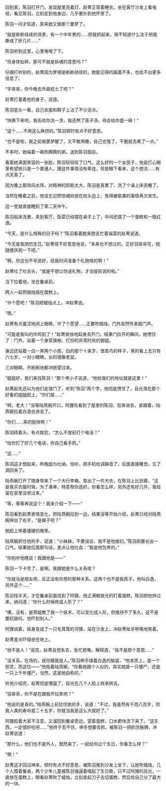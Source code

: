 回到家，陈羽打开门，发现屋里亮着灯，赵菁正穿着睡衣，坐在客厅沙发上看电视，看见陈羽，立刻走到他身边，几乎要扑到他怀里了。

陈羽一问才知道，原来她又做那个噩梦了。

“就是断断续续的场景，有一个中年男的……把我抓起来，用不知道什么法子把我撕成了好几片……”

陈羽听到这里，心里咯噔了下。

“将身体扯碎，那可不就是拆魂的意思吗？”

仔细打听别的，赵菁因为梦境是断断续续的，她能记得的画面不多，也给不出更多信息了。

“宇哥哥，你今晚去外面挖土了吧？”

赵菁打量着他的身子，说道。

陈羽低头一看，自己衣服和鞋子上沾了不少泥点。

“快换下来吧，我去给你洗一洗，我还熬了莲子汤，待会给你盛一碗！”

“这个……不用这么麻烦的。”陈羽顿时有点不好意思。

“也不是啦，我之前做噩梦醒了，又不敢再睡，自己也饿了，干脆就去煮了一点。”

不多时，她端着一碗热腾腾的粥，送到陈羽面前。

看着她满面笑容的一张脸，陈羽轻轻叹了口气，这么好的一个女孩子，他是打心眼里希望她只是一个普通人，跟这件事情没有牵连，但是眼下看来，这个想法……有点天真了。

因为晚上那场风水阵，对精神的损耗太大，陈羽是真累了，洗了个澡上床去睡了。

当然在睡着之前，他没忘记把惊魂铃放在枕头边上，免得被偷袭的事情再次发生。

这一觉就直接睡到了第二天中午。

陈羽起床洗漱，来到客厅，饭菜已经摆在桌子上了，中间还摆了一个蛋糕和一瓶红酒。

“今天，是什么特殊的日子吗？”陈羽看着跑来跑去忙着端菜的赵菁说道。

“今天是我阴历生日。”赵菁怪不好意思地说，“本来也不想过的，正好羽哥哥在，就随便庆祝一下吧。”

“啊，你这也不早说好，给我时间准备个礼物啥的啊！”

赵菁吐了吐舌头，“就是不想让你送礼物，才没提前说的啦。”

当下拉着他，坐在餐桌前。

两人一起把蜡烛插在蛋糕上。

“许个愿吧！”陈羽把蜡烛点上，冲赵菁说。

“嗯。”

赵菁有点羞涩地闭上眼睛，许了个愿望……正要吹蜡烛，门外突然传来敲门声。

“可能是我叫的炸鸡到了！”赵菁愉快地起身去开门，结果门拉开的瞬间，她愣住了：门外，站着一个身穿旗袍、打扮的非常时尚的御姐。

身边还站着一白一黑两个小孩，白的那个十来岁，很乖巧的样子，黑的看上去只有六七岁，一对小眼睛，长的很像老鼠。

三对眼睛，齐刷刷地都冲她望过来。

“姐姐好，我们来找陈羽！”那个黑小子说道，“他给我们的地址就是这里！”

赵菁起先还以为他们走错门了，听到“陈羽”两个字，他彻底愣住了，目光落在那个好看的姐姐脸上，“你们是……”

“啊，老大！”没等陆燕婉开口，阿狸先看到了屋里的陈羽，狂奔进去，紧跟着，陆燕婉拉着白逸也进去了。

“你们……来的挺快啊！”

陈羽挠着头，有点尴尬，“怎么不提前打个电话？”

“给你打了好几个电话，你自己看手机。”

“这……”

陈羽这才想起来，昨晚因为吐纳，怕吵，把手机给调静音了，后面直接睡觉，忘了调回来了。

陆燕婉打开了随身带来了一个大行李箱，取出了一件大衣，在陈羽上比划着，“这是我买衣服时候，为了凑单，特意帮你选的，你看怎么样，另外还有好几件，我给留在家里没带过来。”

“等，等等再说这个！我来介绍一下——”

陈羽看到赵菁表情变化，把陆燕婉拉到一边，结果没等开始介绍，赵菁已经对陆燕婉伸出了右手，“是嫂子吧？”

她脸上带着僵硬的微笑。

陆燕婉抓住他的手，说道：“小妹妹，不要误会，我不是他媳妇。”陈羽刚要长出一口气，结果她后面那句话，差点让他吐血：“我是他包养的。”

“你别听他瞎说！我跟他是——”

陈羽一下卡壳了，是啊，我跟她是什么关系呢？

“你就当是朋友吧，反正没有你想的那种关系。这两个也不是我孩子，他叫白逸，另外这个……”

陈羽找半天，才在餐桌前面找到了阿狸，他正满眼放光的盯着蛋糕，陈羽把他拎过来，纳闷道：“你什么时候修成人形了？”

“噢，没有，是燕姐教了我一个妖术，可以变化成人形，但维持不了多久，这不是要赶路吗，怕吓到别人。”

阿狸说着，摇身变成了一只毛茸茸的河狸，站在沙发上，冲赵菁呲牙咧嘴地笑着。

赵菁差点吓得坐在地上。

“他不是人！”说完，赵菁自觉失言，急忙捂嘴，解释道，“我不是那个意思……”

“没关系，在场的，就你跟我是人。”陈羽伸手揉着白逸的脑袋，“他本质上，是一个邪灵，而这位——”他指着陆燕婉，“你看她跟个人似的，其实她是一只僵尸，还是一只上千年僵尸，当然，这是她自称的。”

听他介绍完，赵菁彻底懵逼了，目光在几个人脸上转来转去。

“羽哥哥，你不是在跟我开玩笑吧？”

“他说的是真的。”陆燕婉上前拉住她的手，说道：“不过，我虽然有千而八百岁，但我人类的寿命是二十五岁，你就当我是这么大就好了。”

阿狸趁着大家不注意，又溜回到餐桌旁边，望着蛋糕，口水都快流下来了。“这东西，一定很好吃吧……”他终于忍不住，伸手想要去抓，被陈羽一把抓住胳膊，冲赵菁说道：

“那什么，他们也不是外人，既然来了，一起给你过个生日，你看怎么样？”

“啊！”

赵菁这才回过神来，顿时有点不好意思，被陈羽推到沙发上坐下，让她吹蜡烛，几个人围着餐桌，两个少年儿童被陈羽强逼着唱起了生日歌，只不过阿狸的目光，一直放在蛋糕上，眼看赵菁吹了蜡烛，立刻拿起刀子去切蛋糕，然后给自己分了最大的一块。
